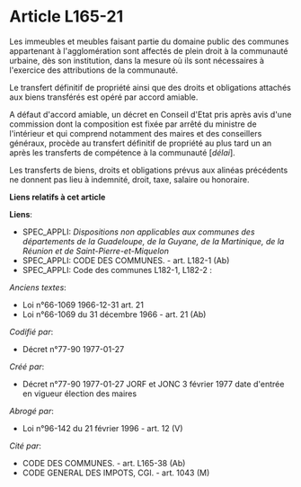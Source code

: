 # Article L165-21

Les immeubles et meubles faisant partie du domaine public des communes appartenant à l'agglomération sont affectés de plein
droit à la communauté urbaine, dès son institution, dans la mesure où ils sont nécessaires à l'exercice des attributions de
la communauté. 

Le transfert définitif de propriété ainsi que des droits et obligations attachés aux biens transférés est opéré par accord
amiable. 

A défaut d'accord amiable, un décret en Conseil d'Etat pris après avis d'une commission dont la composition est fixée par
arrêté du ministre de l'intérieur et qui comprend notamment des maires et des conseillers généraux, procède au transfert
définitif de propriété au plus tard un an après les transferts de compétence à la communauté [*délai*]. 

Les transferts de biens, droits et obligations prévus aux alinéas précédents ne donnent pas lieu à indemnité, droit, taxe,
salaire ou honoraire.

**Liens relatifs à cet article**

**Liens**:

  - SPEC_APPLI: *Dispositions non applicables aux communes des départements de la Guadeloupe, de la Guyane, de la Martinique, de la Réunion et de Saint-Pierre-et-Miquelon*
  - SPEC_APPLI: CODE DES COMMUNES. - art. L182-1 (Ab)
  - SPEC_APPLI: Code des communes L182-1, L182-2 :

_Anciens textes_:

  - Loi n°66-1069 1966-12-31 art. 21
  - Loi n°66-1069 du 31 décembre 1966 - art. 21 (Ab)

_Codifié par_:

  - Décret n°77-90 1977-01-27

_Créé par_:

  - Décret n°77-90 1977-01-27 JORF et JONC 3 février 1977 date d'entrée en vigueur élection des maires

_Abrogé par_:

  - Loi n°96-142 du 21 février 1996 - art. 12 (V)

_Cité par_:

  - CODE DES COMMUNES. - art. L165-38 (Ab)
  - CODE GENERAL DES IMPOTS, CGI. - art. 1043 (M)
